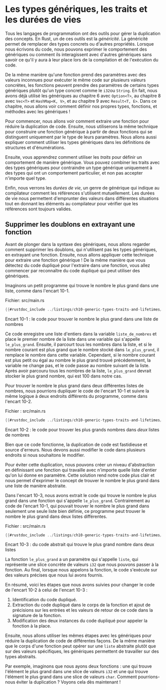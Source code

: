 <!--
# Generic Types, Traits, and Lifetimes
-->

# Les types génériques, les traits et les durées de vies

<!--
Every programming language has tools for effectively handling the duplication
of concepts. In Rust, one such tool is *generics*. Generics are abstract
stand-ins for concrete types or other properties. When we’re writing code, we
can express the behavior of generics or how they relate to other generics
without knowing what will be in their place when compiling and running the code.
-->

Tous les langages de programmation ont des outils pour gérer la duplication des
concepts. En Rust, un de ces outils est la *généricité*. La généricité permet
de remplacer des types concrets ou d'autres propriétés. Lorsque nous écrivons du
code, nous pouvons exprimer le comportement des génériques ou comment ils
interagissent avec d'autres génériques sans savoir ce qu'il y aura à leur place
lors de la compilation et de l'exécution du code.

<!--
Similar to the way a function takes parameters with unknown values to run the
same code on multiple concrete values, functions can take parameters of some
generic type instead of a concrete type, like `i32` or `String`. In fact, we’ve
already used generics in Chapter 6 with `Option<T>`, Chapter 8 with `Vec<T>`
and `HashMap<K, V>`, and Chapter 9 with `Result<T, E>`. In this chapter, you’ll
explore how to define your own types, functions, and methods with generics!
-->

De la même manière qu'une fonction prend des paramètres avec des valeurs
inconnues pour exécuter le même code sur plusieurs valeurs concrètes, les
fonctions peuvent prendre des paramètres de certains types génériques plutôt
qu'un type concret comme le `i32`ou `String`. En fait, nous avons déjà utilisé
les génériques au chapitre 6 avec `Option<T>`, au chapitre 8 avec `Vec<T>` et
`HashMap<K, V>`, et au chapitre 9 avec `Result<T, E>`. Dans ce chapitre, nous
allons voir comment définir nos propres types, fonctions, et méthodes avec les
génériques !

<!--
First, we’ll review how to extract a function to reduce code duplication. Next,
we’ll use the same technique to make a generic function from two functions that
differ only in the types of their parameters. We’ll also explain how to use
generic types in struct and enum definitions.
-->

Pour commencer, nous allons voir comment extraire une fonction pour réduire la
duplication de code. Ensuite, nous utiliserons la même technique pour construire
une fonction générique à partir de deux fonctions qui se distinguent uniquement
par le type de leurs paramètres. Nous allons aussi expliquer comment utiliser
les types génériques dans les définitions de structures et d'énumérations.

<!--
Then you’ll learn how to use *traits* to define behavior in a generic way. You
can combine traits with generic types to constrain a generic type to only
those types that have a particular behavior, as opposed to just any type.
-->

Ensuite, vous apprendrez comment utiliser les *traits* pour définir un
comportement de manière générique. Vous pouvez combiner les traits avec des
types génériques pour contraindre un type générique uniquement à des types qui
ont un comportement particulier, et non pas accepter n'importe quel type.

<!--
Finally, we’ll discuss *lifetimes*, a variety of generics that give the
compiler information about how references relate to each other. Lifetimes allow
us to borrow values in many situations while still enabling the compiler to
check that the references are valid.
-->

Enfin, nous verrons les *durées de vie*, un genre de générique qui indique au
compilateur comment les références s'utilisent mutuellement. Les durées de vie
nous permettent d'emprunter des valeurs dans différentes situations tout en
donnant les éléments au compilateur pour vérifier que les références sont
toujours valides.

<!--
## Removing Duplication by Extracting a Function
-->

## Supprimer les doublons en extrayant une fonction

<!--
Before diving into generics syntax, let’s first look at how to remove
duplication that doesn’t involve generic types by extracting a function. Then
we’ll apply this technique to extract a generic function! In the same way that
you recognize duplicated code to extract into a function, you’ll start to
recognize duplicated code that can use generics.
-->

Avant de plonger dans la syntaxe des génériques, nous allons regarder comment
supprimer les doublons, qui n'utilisent pas les types génériques, en extrayant
une fonction. Ensuite, nous allons appliquer cette technique pour extraire une
fonction générique ! De la même manière que vous détectez du code dupliqué pour
l'extraire dans une fonction, vous allez commencer par reconnaître du code
dupliqué qui peut utiliser des génériques.

<!--
Consider a short program that finds the largest number in a list, as shown in
Listing 10-1.
-->

Imaginons un petit programme qui trouve le nombre le plus grand dans une liste, comme
dans l'encart 10-1.

<!--
<span class="filename">Filename: src/main.rs</span>
-->

<span class="filename">Fichier: src/main.rs</span>

<!--
```rust
{{#rustdoc_include ../listings/ch10-generic-types-traits-and-lifetimes/listing-10-01/src/main.rs:here}}
```
-->

```rust
{{#rustdoc_include ../listings/ch10-generic-types-traits-and-lifetimes/listing-10-01/src/main.rs:here}}
```

<!--
<span class="caption">Listing 10-1: Code to find the largest number in a list
of numbers</span>
-->

<span class="caption">Encart 10-1 : le code pour trouver le nombre le plus grand
dans une liste de nombres</span>

<!--
This code stores a list of integers in the variable `number_list` and places
the first number in the list in a variable named `largest`. Then it iterates
through all the numbers in the list, and if the current number is greater than
the number stored in `largest`, it replaces the number in that variable.
However, if the current number is less than or equal to the largest number seen
so far, the variable doesn’t change, and the code moves on to the next number
in the list. After considering all the numbers in the list, `largest` should
hold the largest number, which in this case is 100.
-->

Ce code enregistre une liste d'entiers dans la variable `liste_de_nombres` et
place le premier nombre de la liste dans une variable qui s'appelle
`le_plus_grand`. Ensuite, il parcourt tous les nombres dans la liste, et si le
nombre courant est plus grand que le nombre stocké dans `le_plus_grand`, il
remplace le nombre dans cette variable. Cependant, si le nombre courant est
plus petit ou égal au nombre le plus grand trouvé précédemment, la variable ne
change pas, et le code passe au nombre suivant de la liste. Après avoir parcouru
tous les nombres de la liste, `le_plus_grand` devrait stocker le plus grand
nombre, qui est 100 dans notre cas.

<!--
To find the largest number in two different lists of numbers, we can duplicate
the code in Listing 10-1 and use the same logic at two different places in the
program, as shown in Listing 10-2.
-->

Pour trouver le nombre le plus grand dans deux différentes listes de nombres,
nous pourrions dupliquer le code de l'encart 10-1 et suivre la même logique à
deux endroits différents du programme, comme dans l'encart 10-2.

<!--
<span class="filename">Filename: src/main.rs</span>
-->

<span class="filename">Fichier : src/main.rs</span>

<!--
```rust
{{#rustdoc_include ../listings/ch10-generic-types-traits-and-lifetimes/listing-10-02/src/main.rs}}
```
-->

```rust
{{#rustdoc_include ../listings/ch10-generic-types-traits-and-lifetimes/listing-10-02/src/main.rs}}
```

<!--
<span class="caption">Listing 10-2: Code to find the largest number in *two*
lists of numbers</span>
-->

<span class="caption">Encart 10-2 : le code pour trouver les plus grands
nombres dans *deux* listes de nombres</span>

<!--
Although this code works, duplicating code is tedious and error prone. We also
have to update the code in multiple places when we want to change it.
-->

Bien que ce code fonctionne, la duplication de code est fastidieuse et source
d'erreurs. Nous devons aussi modifier le code dans plusieurs endroits si nous
souhaitons le modifier.

<!--
To eliminate this duplication, we can create an abstraction by defining a
function that operates on any list of integers given to it in a parameter. This
solution makes our code clearer and lets us express the concept of finding the
largest number in a list abstractly.
-->

Pour éviter cette duplication, nous pouvons créer un niveau d'abstraction en
définissant une fonction qui travaille avec n'importe quelle liste d'entier
qu'on lui donne en paramètre. Cette solution rend notre code plus clair et nous
permet d'exprimer le concept de trouver le nombre le plus grand dans une liste de manière
abstraite.

<!--
In Listing 10-3, we extracted the code that finds the largest number into a
function named `largest`. Unlike the code in Listing 10-1, which can find the
largest number in only one particular list, this program can find the largest
number in two different lists.
-->

Dans l'encart 10-3, nous avons extrait le code qui trouve le nombre le plus
grand dans une fonction qui s'appelle `le_plus_grand`. Contrairement au code de
l'encart 10-1, qui pouvait trouver le nombre le plus grand dans seulement une
seule liste bien définie, ce programme peut trouver le nombre le plus grand
dans deux listes différentes.

<!--
<span class="filename">Filename: src/main.rs</span>
-->

<span class="filename">Fichier : src/main.rs</span>

<!--
```rust
{{#rustdoc_include ../listings/ch10-generic-types-traits-and-lifetimes/listing-10-03/src/main.rs:here}}
```
-->

```rust
{{#rustdoc_include ../listings/ch10-generic-types-traits-and-lifetimes/listing-10-03/src/main.rs:here}}
```

<!--
<span class="caption">Listing 10-3: Abstracted code to find the largest number
in two lists</span>
-->

<span class="caption">Encart 10-3 : du code abstrait qui trouve le plus grand
nombre dans deux listes</span>

<!--
The `largest` function has a parameter called `list`, which represents any
concrete slice of `i32` values that we might pass into the function. As a
result, when we call the function, the code runs on the specific values that we
pass in.
-->

La fonction `le_plus_grand` a un paramètre qui s'appelle `liste`, qui représente
une slice concrète de valeurs `i32` que nous pouvons passer à la fonction. Au
final, lorsque nous appelons la fonction, le code s'exécute sur des valeurs
précises que nous lui avons fournis.

<!--
In sum, here are the steps we took to change the code from Listing 10-2 to
Listing 10-3:
-->

En résumé, voici les étapes que nous avons suivies pour changer le code de
l'encart 10-2 à celui de l'encart 10-3 :

<!--
1. Identify duplicate code.
2. Extract the duplicate code into the body of the function and specify the
   inputs and return values of that code in the function signature.
3. Update the two instances of duplicated code to call the function instead.
-->

1. Identification du code dupliqué.
2. Extraction du code dupliqué dans le corps de la fonction et ajout de
   précisions sur les entrées et les valeurs de retour de ce code dans la
   signature de la fonction.
3. Modification des deux instances du code dupliqué pour appeler la
   fonction à la place.

<!--
Next, we’ll use these same steps with generics to reduce code duplication in
different ways. In the same way that the function body can operate on an
abstract `list` instead of specific values, generics allow code to operate on
abstract types.
-->

Ensuite, nous allons utiliser les mêmes étapes avec les génériques pour réduire
la duplication de code de différentes façons. De la même manière que le corps
d'une fonction peut opérer sur une `liste` abstraite plutôt que sur des valeurs
spécifiques, les génériques permettent de travailler sur des types abstraits.

<!--
For example, say we had two functions: one that finds the largest item in a
slice of `i32` values and one that finds the largest item in a slice of `char`
values. How would we eliminate that duplication? Let’s find out!
-->

Par exemple, imaginons que nous ayons deux fonctions : une qui trouve l'élément
le plus grand dans une slice de valeurs `i32` et une qui trouve l'élément le
plus grand dans une slice de valeurs `char`. Comment pourrions-nous éviter la
duplication ? Voyons cela dès maintenant !
